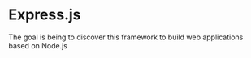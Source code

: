 # Express.js
The goal is being to discover this framework to build web applications based on Node.js
